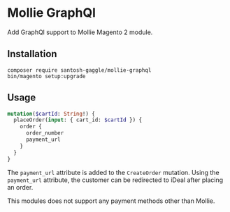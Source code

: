 # Mollie GraphQl

Add GraphQl support to Mollie Magento 2 module.

## Installation
```shell script
composer require santosh-gaggle/mollie-graphql
bin/magento setup:upgrade
```

## Usage
```graphql
mutation($cartId: String!) {
  placeOrder(input: { cart_id: $cartId }) {
    order {
      order_number
      payment_url
    }
  }
}
```

The `payment_url` attribute is added to the `CreateOrder` mutation. Using the `payment_url` attribute, the customer can be redirected to iDeal after placing an order.

This modules does not support any payment methods other than Mollie. 
